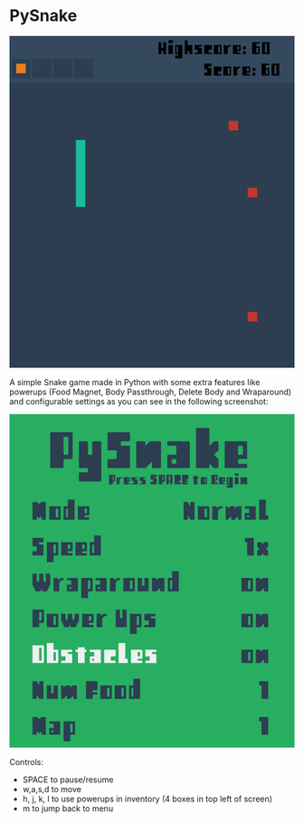 # PySnake

![In game](/screenshots/ReadmeHeader.png)

A simple Snake game made in Python with some extra features like powerups (Food Magnet, Body Passthrough, Delete Body and Wraparound) and configurable settings as you can see in the following screenshot:

![Menu Screenshot](/screenshots/menu.png)

Controls:
- SPACE to pause/resume
- w,a,s,d to move
- h, j, k, l to use powerups in inventory (4 boxes in top left of screen)
- m to jump back to menu
